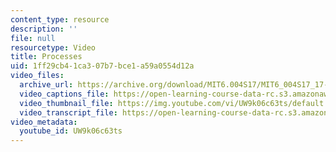 ```yaml
---
content_type: resource
description: ''
file: null
resourcetype: Video
title: Processes
uid: 1ff29cb4-1ca3-07b7-bce1-a59a0554d12a
video_files:
  archive_url: https://archive.org/download/MIT6.004S17/MIT6_004S17_17-02-02_300k.mp4
  video_captions_file: https://open-learning-course-data-rc.s3.amazonaws.com/6-004-computation-structures-spring-2017/4b39f976571455a7aca7de1a4bc39b2a_UW9k06c63ts.vtt
  video_thumbnail_file: https://img.youtube.com/vi/UW9k06c63ts/default.jpg
  video_transcript_file: https://open-learning-course-data-rc.s3.amazonaws.com/6-004-computation-structures-spring-2017/9be81e65445e663b5835178e81914d4e_UW9k06c63ts.pdf
video_metadata:
  youtube_id: UW9k06c63ts
---
```

